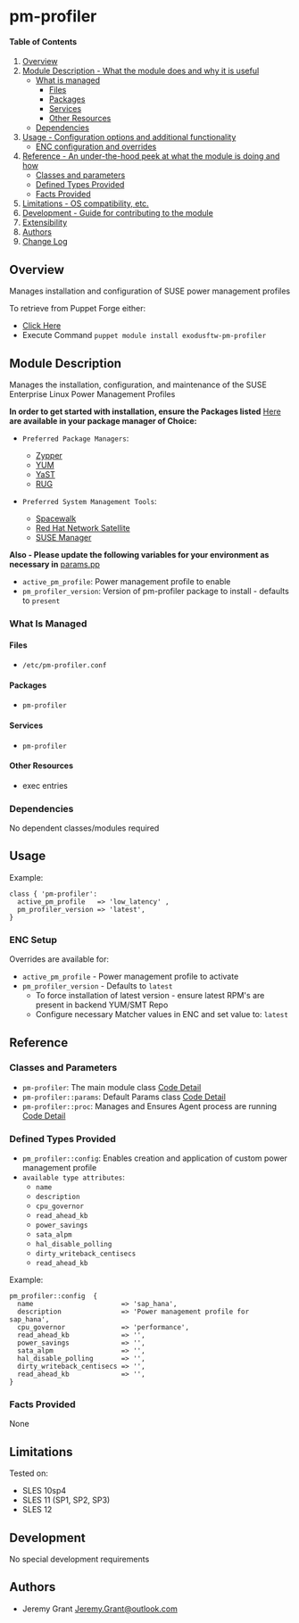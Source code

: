 # pm-profiler

#### Table of Contents

1. [Overview](#overview)
2. [Module Description - What the module does and why it is useful](#module-description)
    * [What is managed](#what-is-managed)
      * [Files](#files)
      * [Packages](#packages)
      * [Services](#services)
      * [Other Resources](#other-resources)
    * [Dependencies](#dependencies)
3. [Usage - Configuration options and additional functionality](#usage)
    * [ENC configuration and overrides](#enc-setup)
4. [Reference - An under-the-hood peek at what the module is doing and how](#reference)
    * [Classes and parameters](#classes-and-parameters)
    * [Defined Types Provided](#defined-types-provided)
    * [Facts Provided](#facts-provided)
5. [Limitations - OS compatibility, etc.](#limitations)
6. [Development - Guide for contributing to the module](#development)
7. [Extensibility](#extensibility)
8. [Authors](#authors)
9. [Change Log](https://github.com/exodusftw/puppet-pm-profiler/tree/master/CHANGELOG.md)

## Overview

Manages installation and configuration of SUSE power management profiles

To retrieve from Puppet Forge either:
* [Click Here](https://forge.puppetlabs.com/exodusftw/pm-profiler)
* Execute Command `puppet module install exodusftw-pm-profiler`

## Module Description

Manages the installation, configuration, and maintenance of the SUSE Enterprise Linux Power Management Profiles

**In order to get started with installation, ensure the Packages listed** [Here](#packages) **are available in your package manager of Choice:**

* `Preferred Package Managers`:
  * [Zypper](https://en.opensuse.org/Portal:Zypper)
  * [YUM](http://yum.baseurl.org/)
  * [YaST](https://en.opensuse.org/Portal:YaST)
  * [RUG](https://www.suse.com/documentation/sled10/sled_deployment_sp1/data/sec_onlineupdate_rug.html)

* `Preferred System Management Tools`:
  * [Spacewalk](http://spacewalk.redhat.com/)
  * [Red Hat Network Satellite](https://access.redhat.com/products/red-hat-satellite)
  * [SUSE Manager](https://www.suse.com/products/suse-manager/)

**Also - Please update the following variables for your environment as necessary in** [params.pp](https://github.com/exodusftw/puppet-pm-profiler/tree/master/manifests/params.pp)

* `active_pm_profile`: Power management profile to enable
* `pm_profiler_version`: Version of pm-profiler package to install - defaults to `present`

### What Is Managed

#### Files
* `/etc/pm-profiler.conf`

#### Packages
* `pm-profiler`

#### Services
* `pm-profiler`

#### Other Resources

* exec entries

### Dependencies
No dependent classes/modules required

## Usage
Example:
```puppet
class { 'pm-profiler':
  active_pm_profile   => 'low_latency' ,
  pm_profiler_version => 'latest',
}
```

### ENC Setup
Overrides are available for:
* `active_pm_profile` - Power management profile to activate
* `pm_profiler_version` - Defaults to `latest`
  * To force installation of latest version - ensure latest RPM's are present in backend YUM/SMT Repo
  * Configure necessary Matcher values in ENC and set value to: `latest`

## Reference

### Classes and Parameters
* `pm-profiler`: The main module class [Code Detail](https://github.com/exodusftw/puppet-pm-profiler/tree/master/manifests/init.pp)
* `pm-profiler::params`: Default Params class [Code Detail](https://github.com/exodusftw/puppet-pm-profiler/tree/master/manifests/params.pp)
* `pm-profiler::proc`: Manages and Ensures Agent process are running [Code Detail](https://github.com/exodusftw/puppet-pm-profiler/tree/master/manifests/proc.pp)

### Defined Types Provided
* `pm_profiler::config`: Enables creation and application of custom power management profile
* `available type attributes`:
  * `name`
  * `description`
  * `cpu_governor`
  * `read_ahead_kb`
  * `power_savings`
  * `sata_alpm`
  * `hal_disable_polling`
  * `dirty_writeback_centisecs`
  * `read_ahead_kb`

Example:
```puppet
pm_profiler::config  {
  name                      => 'sap_hana',
  description               => 'Power management profile for sap_hana',
  cpu_governor              => 'performance',
  read_ahead_kb             => '',
  power_savings             => '',
  sata_alpm                 => '',
  hal_disable_polling       => '',
  dirty_writeback_centisecs => '',
  read_ahead_kb             => '',
}
```

### Facts Provided
None

## Limitations

Tested on:
* SLES 10sp4
* SLES 11 (SP1, SP2, SP3)
* SLES 12

## Development
No special development requirements

## Authors

* Jeremy Grant <Jeremy.Grant@outlook.com>

